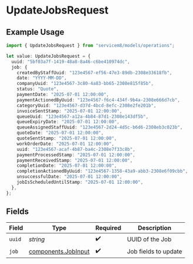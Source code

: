 # UpdateJobsRequest

## Example Usage

```typescript
import { UpdateJobsRequest } from "servicem8/models/operations";

let value: UpdateJobsRequest = {
  uuid: "5bf03a7f-1419-48a8-8a46-c6be410974dc",
  job: {
    createdByStaffUuid: "123e4567-ef56-47e3-89db-2308e33618fb",
    date: "YYYY-MM-DD",
    companyUuid: "123e4567-3c80-4a83-bb65-2308e815f85b",
    status: "Quote",
    paymentDate: "2025-07-01 12:00:00",
    paymentActionedByUuid: "123e4567-f6c4-434f-9b4a-2308e666d7cb",
    categoryUuid: "123e4567-d37d-4bcd-8efc-2308e2fe201b",
    invoiceSentStamp: "2025-07-01 12:00:00",
    queueUuid: "123e4567-a12a-4b84-87d1-2308e143df5b",
    queueExpiryDate: "2025-07-01 12:00:00",
    queueAssignedStaffUuid: "123e4567-2d24-4d5c-b6d6-2308eb3c023b",
    quoteDate: "2025-07-01 12:00:00",
    quoteSentStamp: "2025-07-01 12:00:00",
    workOrderDate: "2025-07-01 12:00:00",
    uuid: "123e4567-acaf-4b87-ba4c-2308e7f33c8b",
    paymentProcessedStamp: "2025-07-01 12:00:00",
    paymentReceivedStamp: "2025-07-01 12:00:00",
    completionDate: "2025-07-01 12:00:00",
    completionActionedByUuid: "123e4567-1358-43a9-abb3-2308e6f09cbb",
    unsuccessfulDate: "2025-07-01 12:00:00",
    jobIsScheduledUntilStamp: "2025-07-01 12:00:00",
  },
};
```

## Fields

| Field                                                      | Type                                                       | Required                                                   | Description                                                |
| ---------------------------------------------------------- | ---------------------------------------------------------- | ---------------------------------------------------------- | ---------------------------------------------------------- |
| `uuid`                                                     | *string*                                                   | :heavy_check_mark:                                         | UUID of the Job                                            |
| `job`                                                      | [components.JobInput](../../models/components/jobinput.md) | :heavy_check_mark:                                         | Job fields to update                                       |